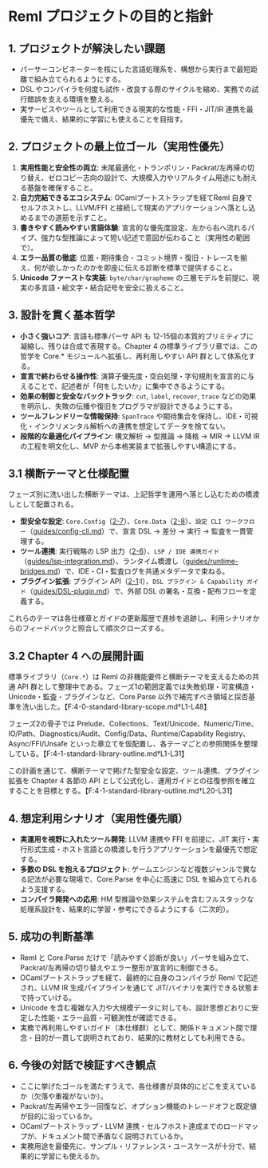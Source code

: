 # Reml プロジェクトの目的と指針

## 1. プロジェクトが解決したい課題

- パーサーコンビネーターを核にした言語処理系を、構想から実行まで最短距離で組み立てられるようにする。
- DSL やコンパイラを何度も試作・改良する際のサイクルを縮め、実務での試行錯誤を支える環境を整える。
- 実サービスやツールとして利用できる現実的な性能・FFI・JIT/IR 連携を最優先で備え、結果的に学習にも使えることを目指す。

## 2. プロジェクトの最上位ゴール（実用性優先）

1. **実用性能と安全性の両立**: 末尾最適化・トランポリン・Packrat/左再帰の切り替え、ゼロコピー志向の設計で、大規模入力やリアルタイム用途にも耐える基盤を確保すること。
2. **自力完結できるエコシステム**: OCamlブートストラップを経てReml 自身でセルフホストし、LLVM/FFI と接続して現実のアプリケーションへ落とし込めるまでの道筋を示すこと。
3. **書きやすく読みやすい言語体験**: 宣言的な優先度設定、左から右へ流れるパイプ、強力な型推論によって短い記述で意図が伝わること（実用性の範囲で）。
4. **エラー品質の徹底**: 位置・期待集合・コミット境界・復旧・トレースを揃え、何が欲しかったのかを即座に伝える診断を標準で提供すること。
5. **Unicode ファーストな実装**: `byte/char/grapheme` の三層モデルを前提に、現実の多言語・絵文字・結合記号を安全に扱えること。

## 3. 設計を貫く基本哲学

- **小さく強いコア**: 言語も標準パーサ API も 12-15個の本質的プリミティブに凝縮し、残りは合成で表現する。Chapter 4 の標準ライブラリ章では、この哲学を Core.* モジュールへ拡張し、再利用しやすい API 群として体系化する。
- **宣言で終わらせる操作性**: 演算子優先度・空白処理・字句規則を宣言的に与えることで、記述者が「何をしたいか」に集中できるようにする。
- **効果の制御と安全なバックトラック**: `cut`, `label`, `recover`, `trace` などの効果を明示し、失敗の伝播や復旧をプログラマが設計できるようにする。
- **ツールフレンドリーな情報保持**: `SpanTrace` や期待集合を保持し、IDE・可視化・インクリメンタル解析への連携を想定してデータを捨てない。
- **段階的な最適化パイプライン**: 構文解析 → 型推論 → 降格 → MIR → LLVM IR の工程を明文化し、MVP から本格実装まで拡張しやすい構造にする。

## 3.1 横断テーマと仕様配置

フェーズ別に洗い出した横断テーマは、上記哲学を運用へ落とし込むための橋渡しとして配置される。

- **型安全な設定**: `Core.Config`（[2-7](2-7-config.md)）、`Core.Data`（[2-8](2-8-data.md)）、`設定 CLI ワークフロー`（[guides/config-cli.md](guides/config-cli.md)）で、宣言 DSL → 差分 → 実行 → 監査を一貫管理する。
- **ツール連携**: 実行戦略の LSP 出力（[2-6](2-6-execution-strategy.md)）、`LSP / IDE 連携ガイド`（[guides/lsp-integration.md](guides/lsp-integration.md)）、ランタイム橋渡し（[guides/runtime-bridges.md](guides/runtime-bridges.md)）で、IDE・CI・監査ログを共通メタデータで束ねる。
- **プラグイン拡張**: プラグイン API（[2-1](2-1-parser-type.md):I）、`DSL プラグイン & Capability ガイド`（[guides/DSL-plugin.md](guides/DSL-plugin.md)）で、外部 DSL の署名・互換・配布フローを定義する。

これらのテーマは各仕様章とガイドの更新履歴で進捗を追跡し、利用シナリオからのフィードバックと照合して順次クローズする。

## 3.2 Chapter 4 への展開計画

標準ライブラリ（`Core.*`）は Reml の非機能要件と横断テーマを支えるための共通 API 群として整理中である。フェーズ1の範囲定義では失敗処理・可変構造・Unicode・監査・プラグインなど、Core.Parse 以外で補完すべき領域と採否基準を洗い出した。【F:4-0-standard-library-scope.md†L1-L48】

フェーズ2の骨子では Prelude、Collections、Text/Unicode、Numeric/Time、IO/Path、Diagnostics/Audit、Config/Data、Runtime/Capability Registry、Async/FFI/Unsafe といった章立てを仮配置し、各テーマごとの参照関係を整理している。【F:4-1-standard-library-outline.md†L1-L31】

この計画を通じて、横断テーマで掲げた型安全な設定、ツール連携、プラグイン拡張を Chapter 4 各節の API として公式化し、運用ガイドとの往復参照を確立することを目標とする。【F:4-1-standard-library-outline.md†L20-L31】

## 4. 想定利用シナリオ（実用性優先順）

- **実運用を視野に入れたツール開発**: LLVM 連携や FFI を前提に、JIT 実行・実行形式生成・ホスト言語との橋渡しを行うアプリケーションを最優先で想定する。
- **多数の DSL を抱えるプロジェクト**: ゲームエンジンなど複数ジャンルで異なる記法が必要な現場で、Core.Parse を中心に高速に DSL を組み立てられるよう支援する。
- **コンパイラ開発への応用**: HM 型推論や効果システムを含むフルスタックな処理系設計を、結果的に学習・参考にできるようにする（二次的）。

## 5. 成功の判断基準

- Reml と Core.Parse だけで「読みやすく診断が良い」パーサを組み立て、Packrat/左再帰の切り替えやエラー整形が宣言的に制御できる。
- OCamlブートストラップを経て、最終的に自身のコンパイラが Reml で記述され、LLVM IR 生成パイプラインを通じて JIT/バイナリを実行できる状態まで持っていける。
- Unicode を含む複雑な入力や大規模データに対しても、設計思想どおりに安定した性能・エラー品質・可観測性が確認できる。
- 実務で再利用しやすいガイド（本仕様群）として、関係ドキュメント間で理念・目的が一貫して説明されており、結果的に教材としても利用できる。

## 6. 今後の対話で検証すべき観点

- ここに挙げたゴールを満たすうえで、各仕様書が具体的にどこを支えているか（欠落や重複がないか）。
- Packrat/左再帰やエラー回復など、オプション機能のトレードオフと既定値が目的に沿っているか。
- OCamlブートストラップ・LLVM 連携・セルフホスト達成までのロードマップが、ドキュメント間で矛盾なく説明されているか。
- 実務用途を最優先に、サンプル・リファレンス・ユースケースが十分で、結果的に学習にも使えるか。

